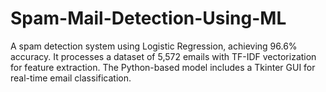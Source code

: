 # Spam-Mail-Detection-Using-ML
A spam detection system using Logistic Regression, achieving 96.6% accuracy. It processes a dataset of 5,572 emails with TF-IDF vectorization for feature extraction. The Python-based model includes a Tkinter GUI for real-time email classification.
